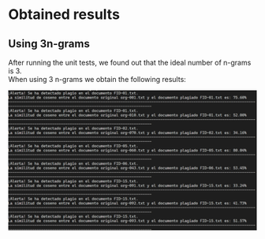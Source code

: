# Obtained results

## Using 3n-grams

After running the unit tests, we found out that the ideal number of n-grams is 3. <br />
When using 3 n-grams we obtain the following results:

![3n-grams](./Results_images/3n-grams.png)
